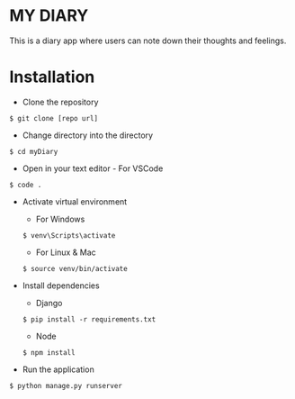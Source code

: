 # MY DIARY

This is a diary app where users can note down their thoughts and feelings.

# Installation

- Clone the repository

```
$ git clone [repo url]
```

- Change directory into the directory

```
$ cd myDiary
```

- Open in your text editor - For VSCode

```
$ code .
```

- Activate virtual environment

  - For Windows

  ```
  $ venv\Scripts\activate
  ```

  - For Linux & Mac

  ```
  $ source venv/bin/activate
  ```

- Install dependencies

  - Django

  ```
  $ pip install -r requirements.txt
  ```

  - Node

  ```
  $ npm install
  ```

- Run the application

```
$ python manage.py runserver
```
